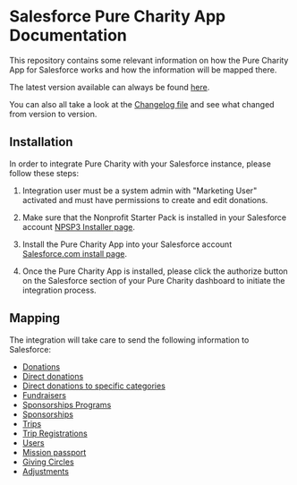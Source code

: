 # Salesforce Pure Charity App Documentation

This repository contains some relevant information on how the Pure Charity App for Salesforce works and how the information will be mapped there.

The latest version available can always be found [here](http://salesforceinstall.purecharity.com).

You can also all take a look at the [Changelog file](changelog.md) and see what changed from version to version.

## Installation
In order to integrate Pure Charity with your Salesforce instance, please follow these steps:

1. Integration user must be a system admin with "Marketing User" activated and must have permissions to create and edit donations.

2. Make sure that the Nonprofit Starter Pack is installed in your Salesforce account [NPSP3 Installer page](https://mrbelvedere.salesforcefoundation.org/mpinstaller/npsp).

3. Install the Pure Charity App into your Salesforce account [Salesforce.com install page](http://salesforceinstall.purecharity.com).

4. Once the Pure Charity App is installed, please click the authorize button on the Salesforce section of your Pure Charity dashboard to initiate the integration process.


## Mapping

The integration will take care to send the following information to Salesforce:

- [Donations](mapping/donations.md)
- [Direct donations](mapping/direct_donations.md)
- [Direct donations to specific categories](mapping/donation_categories.md)
- [Fundraisers](mapping/fundraisers.md)
- [Sponsorships Programs](mapping/sponsorship_programs.md)
- [Sponsorships](mapping/sponsorships.md)
- [Trips](mapping/trips.md)
- [Trip Registrations](mapping/registrations.md)
- [Users](mapping/users.md)
- [Mission passport](mapping/mission_passport.md)
- [Giving Circles](mapping/giving_circles.md)
- [Adjustments](mapping/adjustments.md)
